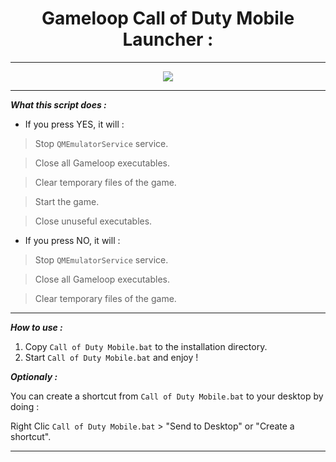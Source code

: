 <div align="center">

# Gameloop Call of Duty Mobile Launcher :

<hr>

<img src="https://i.imgur.com/GFAemsk.png">

<hr></div align="center">

***What this script does :***

- If you press YES, it will :

> Stop `QMEmulatorService` service.

> Close all Gameloop executables.

> Clear temporary files of the game.

> Start the game.

> Close unuseful executables.

- If you press NO, it will :

> Stop `QMEmulatorService` service.

> Close all Gameloop executables.

> Clear temporary files of the game.

<hr>

***How to use :***

1) Copy `Call of Duty Mobile.bat` to the installation directory.
2) Start `Call of Duty Mobile.bat` and enjoy !

***Optionaly :***

You can create a shortcut from `Call of Duty Mobile.bat` to your desktop by doing :

Right Clic `Call of Duty Mobile.bat` > "Send to Desktop" or "Create a shortcut".

<hr>
